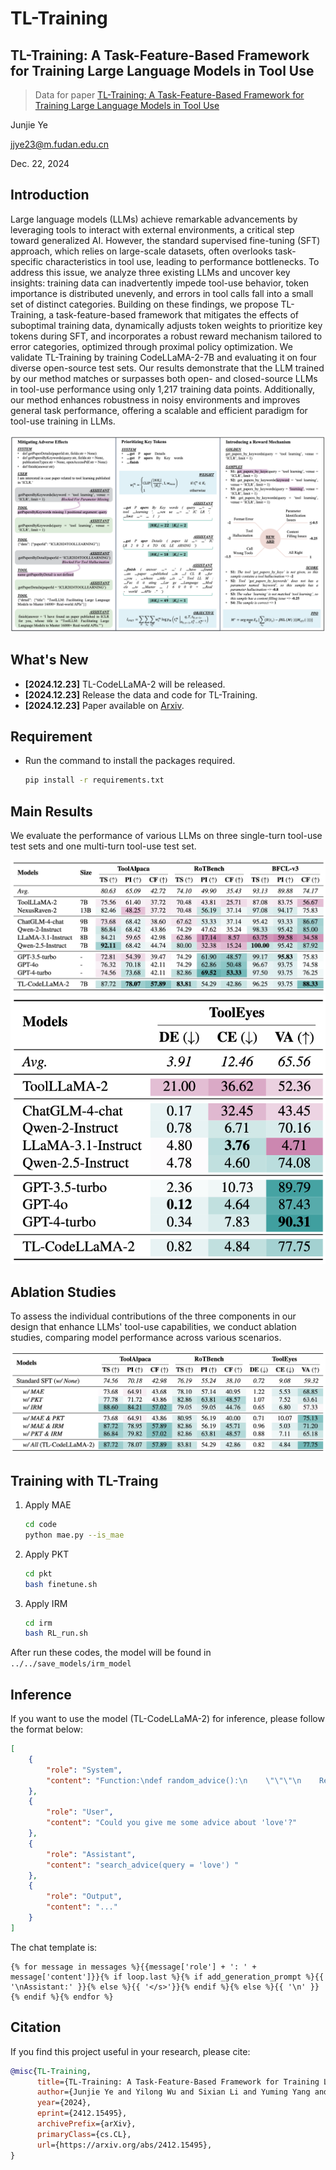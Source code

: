 # TL-Training
## TL-Training: A Task-Feature-Based Framework for Training Large Language Models in Tool Use

> Data for paper [TL-Training: A Task-Feature-Based Framework for Training Large Language Models in Tool Use](https://www.arxiv.org/abs/2412.15495)

Junjie Ye

jjye23@m.fudan.edu.cn

Dec. 22, 2024

## Introduction

Large language models (LLMs) achieve remarkable advancements by leveraging tools to interact with external environments, a critical step toward generalized AI. However, the standard supervised fine-tuning (SFT) approach, which relies on large-scale datasets, often overlooks task-specific characteristics in tool use, leading to performance bottlenecks. To address this issue, we analyze three existing LLMs and uncover key insights: training data can inadvertently impede tool-use behavior, token importance is distributed unevenly, and errors in tool calls fall into a small set of distinct categories. Building on these findings, we propose TL-Training, a task-feature-based framework that mitigates the effects of suboptimal training data, dynamically adjusts token weights to prioritize key tokens during SFT, and incorporates a robust reward mechanism tailored to error categories, optimized through proximal policy optimization. We validate TL-Training by training CodeLLaMA-2-7B and evaluating it on four diverse open-source test sets. Our results demonstrate that the LLM trained by our method matches or surpasses both open- and closed-source LLMs in tool-use performance using only 1,217 training data points. Additionally, our method enhances robustness in noisy environments and improves general task performance, offering a scalable and efficient paradigm for tool-use training in LLMs.

<div>
<center>
<img src=figures/TL-Training.png>
</div>

## What's New

- **[2024.12.23]** TL-CodeLLaMA-2 will be released.
- **[2024.12.23]** Release the data and code for TL-Training.
- **[2024.12.23]** Paper available on [Arxiv](https://www.arxiv.org/abs/2412.15495).

## Requirement

- Run the command to install the packages required.
  ```bash
  pip install -r requirements.txt
  ```

## Main Results

We evaluate the performance of various LLMs on three single-turn tool-use test sets and one multi-turn tool-use test set.

<div>
<center>
<img src=figures/result-single.png>
</div>

<div>
<center>
<img src=figures/result-multi.png>
</div>

## Ablation Studies

To assess the individual contributions of the three components in our design that enhance LLMs' tool-use capabilities, we conduct ablation studies, comparing model performance across various scenarios.

<div>
<center>
<img src=figures/ablation.png>
</div>

## Training with TL-Traing

1. Apply MAE
    ```sh
    cd code
    python mae.py --is_mae
    ```

2. Apply PKT
    ```sh
    cd pkt
    bash finetune.sh 
    ```

3. Apply IRM
    ```sh
    cd irm
    bash RL_run.sh
    ```

After run these codes, the model will be found in `../../save_models/irm_model`

## Inference

If you want to use the model (TL-CodeLLaMA-2) for inference, please follow the format below:

```json
[
    {
        "role": "System",
        "content": "Function:\ndef random_advice():\n    \"\"\"\n    Returns a random advice slip as a slip object.\n    \"\"\"\n\nFunction:\ndef advice_by_id(slip_id:str):\n    \"\"\"\n    If an advice slip is found with the corresponding {slip_id}, a slip object is returned.\n\n    Args:\n        slip_id (string): The unique ID of this advice slip.\n    \"\"\"\n\nFunction:\ndef search_advice(query:str):\n    \"\"\"\n    If an advice slip is found, containing the corresponding search term in {query}, an array of slip objects is returned inside a search object.\n\n    Args:\n        query (string): The search query provided.\n    \"\"\"\n\nFunction:\ndef ask_to_user(question:str):\n    \"\"\"\n    You can ask user for guidance when you think you need more information to handle the task, but you should use this tool as less as you can.\n\n    Args:\n        question (string): The question you want to ask to user.\n    \"\"\"\n\nFunction:\ndef finish(answer:str):\n    \"\"\"\n    Finish the task and give your answer.\n\n    Args:\n        answer (string): Your answer for the task.\n    \"\"\"\n\n"
    },
    {
        "role": "User",
        "content": "Could you give me some advice about 'love'?"
    },
    {
        "role": "Assistant",
        "content": "search_advice(query = 'love') "
    },
    {
        "role": "Output",
        "content": "..."
    }
]
```

The chat template is:

```jinja
{% for message in messages %}{{message['role'] + ': ' + message['content']}}{% if loop.last %}{% if add_generation_prompt %}{{ '\nAssistant:' }}{% else %}{{ '</s>'}}{% endif %}{% else %}{{ '\n' }}{% endif %}{% endfor %}
```

## Citation

If you find this project useful in your research, please cite:

```bibtex
@misc{TL-Training,
      title={TL-Training: A Task-Feature-Based Framework for Training Large Language Models in Tool Use}, 
      author={Junjie Ye and Yilong Wu and Sixian Li and Yuming Yang and Tao Gui and Qi Zhang and Xuanjing Huang and Peng Wang and Zhongchao Shi and Jianping Fan and Zhengyin Du},
      year={2024},
      eprint={2412.15495},
      archivePrefix={arXiv},
      primaryClass={cs.CL},
      url={https://arxiv.org/abs/2412.15495}, 
}
```
